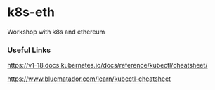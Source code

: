 # k8s-eth
Workshop with k8s and ethereum

### Useful Links

https://v1-18.docs.kubernetes.io/docs/reference/kubectl/cheatsheet/

https://www.bluematador.com/learn/kubectl-cheatsheet